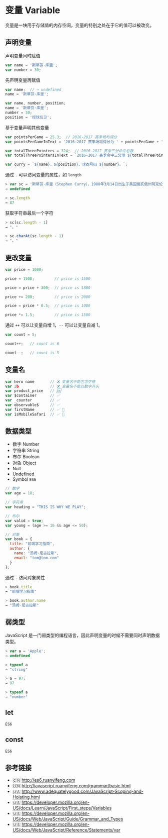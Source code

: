# 变量 Variable

变量是一块用于存储值的内存空间，变量的特别之处在于它的值可以被改变。

## 声明变量
声明变量同时赋值
```javascript
var name = '斯蒂芬·库里';
var number = 30;
```

先声明变量再赋值
```javascript
var name;  // → undefined
name = '斯蒂芬·库里';
```
```javascript
var name, number, position;
name = '斯蒂芬·库里';
number = 30;
position = '控球后卫';
```

基于变量声明其他变量
```javascript
var pointsPerGame = 25.3;  // 2016-2017 赛季场均得分
var pointsPerGameInText = '2016-2017 赛季场均得分为 ' + pointsPerGame + ' 分';

var totalThreePointers = 324;  // 2016-2017 赛季三分命中总数
var totalThreePointersInText = `2016-2017 赛季命中三分球 ${totalThreePointers} 个`;

var curry = `${name}，${position}，球衣号码 ${number}。`;
```

通过 `.` 可以访问变量的属性，如 `length`
```javascript
> var sc = '斯蒂芬·库里（Stephen Curry），1988年3月14日出生于美国俄亥俄州阿克伦（Akron, Ohio），美国职业篮球运动员，司职控球后卫，效力于NBA金州勇士队。';
→ undefined

> sc.length
→ 87
```

获取字符串最后一个字符
```javascript
> sc[sc.length - 1]
→ "。"

> sc.charAt(sc.length - 1)
→ "。"
```

## 更改变量
```javascript
var price = 1000;

price = 1500;         // price is 1500

price = price + 300;  // price is 1800

price += 200;         // price is 2000

price = price * 0.5;  // price is 1000

price *= 1.5;         // price is 1500
```

通过 `++` 可以让变量自增 1，`--` 可以让变量自减 1。
```javascript
var count = 5;

count++;   // count is 6

count--;   // count is 5
```

## 变量名
```javascript
var hero name       // ❌ 变量名不能包含空格
var 2b              // ❌ 变量名不能以数字开头
var product_price   // 🆗
var $container      // ✅ 
var _counter        // ✅
var observable$     // ✅ 
var firstName       // ✅ 💯
var isMobileSafari  // ✅ 💯
```

## 数据类型
* 数字 Number
* 字符串 String
* 布尔 Boolean
* 对象 Object
* Null
* Undefined
* Symbol `ES6`

```javascript
// 数字
var age = 18;

// 字符串
var heading = "THIS IS WHY WE PLAY";

// 布尔
var valid = true;
var young = (age >= 16 && age <= 50);

// 对象
var book = {
  title: "前端学习指南",
  author: {
    name: "汤姆·尼古拉斯",
    email: "tom@tom.com"
  }
};
```
通过 `.` 访问对象属性
```javascript
> book.title
→ "前端学习指南"

> book.author.name
→ "汤姆·尼古拉斯"
```

## 弱类型
JavaScript 是一门弱类型的编程语言，因此声明变量的时候不需要同时声明数据类型。
```javascript
> var a = 'Apple';
→ undefined

> typeof a
→ "string"

> a = 97;
→ 97

> typeof a
→ "number"
```

## let
`ES6`

## const
`ES6`

## 参考链接
* 🇨🇳 http://es6.ruanyifeng.com
* 🇨🇳 http://javascript.ruanyifeng.com/grammar/basic.html
* 🇺🇸 http://www.adequatelygood.com/JavaScript-Scoping-and-Hoisting.html
* 🇺🇸 https://developer.mozilla.org/en-US/docs/Learn/JavaScript/First_steps/Variables
* 🇺🇸 https://developer.mozilla.org/en-US/docs/Web/JavaScript/Guide/Grammar_and_Types
* 🇺🇸 https://developer.mozilla.org/en-US/docs/Web/JavaScript/Reference/Statements/var
